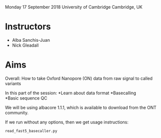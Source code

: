Monday 17 September 2018
University of Cambridge
Cambridge, UK

# Instructors

  * Alba Sanchis-Juan 
  * Nick Gleadall 
  
# Aims

  Overall: How to take Oxford Nanopore (ON) data from raw signal to called variants
  
  In this part of the session: 
    *Learn about data format 
    *Basecalling  
    *Basic sequence QC 

  
  
  
  
  
  
  
  
  
  
  
  
  
  
  
We will be using albacore 1.1.1, which is available to download from the ONT community.

If we run without any options, then we get usage instructions:

```sh
read_fast5_basecaller.py
```
  

